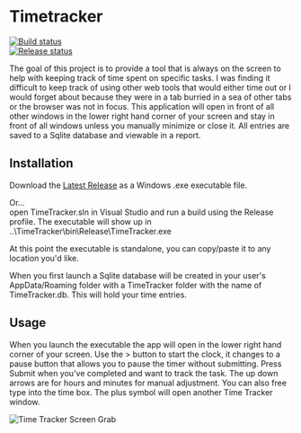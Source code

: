 # Timetracker

[![Build status](https://joebehrens.visualstudio.com/TimeTracker/_apis/build/status/TimeTracker-.NET%20Desktop-CI?branchName=master)](https://joebehrens.visualstudio.com/TimeTracker/TimeTracker%20Team/_build?definitionId=10)  
[![Release status](https://joebehrens.vsrm.visualstudio.com/_apis/public/Release/badge/8391de67-5670-4945-b668-625d956959ac/1/1)](https://github.com/joseph-behrens/Timetracker/releases/latest)

The goal of this project is to provide a tool that is always on the screen to help with keeping track of time spent on specific tasks. I was finding it difficult to keep track of using other web tools that would either time out or I would forget about because they were in a tab burried in a sea of other tabs or the browser was not in focus. This application will open in front of all other windows in the lower right hand corner of your screen and stay in front of all windows unless you manually minimize or close it. All entries are saved to a Sqlite database and viewable in a report.

## Installation

Download the [Latest Release](https://github.com/joseph-behrens/Timetracker/releases/latest) as a Windows .exe executable file.

Or...  
open TimeTracker.sln in Visual Studio and run a build using the Release profile. The executable will show up in ..\TimeTracker\bin\Release\TimeTracker.exe

At this point the executable is standalone, you can copy/paste it to any location you'd like.

When you first launch a Sqlite database will be created in your user's AppData/Roaming folder with a TimeTracker folder with the name of TimeTracker.db. This will hold your time entries.

## Usage

When you launch the executable the app will open in the lower right hand corner of your screen. Use the > button to start the clock, it changes to a pause button that allows you to pause the timer without submitting. Press Submit when you've completed and want to track the task. The up down arrows are for hours and minutes for manual adjustment. You can also free type into the time box. The plus symbol will open another Time Tracker window.

![Time Tracker Screen Grab](https://generaljb.blob.core.windows.net/images/TimeTracker.png)
